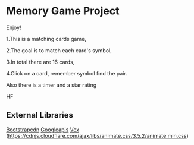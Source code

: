 # Memory Game Project
Enjoy!

1.This is a matching cards game,

2.The goal is to match each card's symbol,

3.In total there are 16 cards,

4.Click on a card, remember symbol find the pair.


Also there is a timer and a star rating 

HF


## External Libraries

[Bootstrapcdn](https://www.bootstrapcdn.com/)
[Googleapis](https://developers.google.com/apis-explorer/#p/)
[Vex](https://github.hubspot.com/vex/)
(https://cdnjs.cloudflare.com/ajax/libs/animate.css/3.5.2/animate.min.css)
